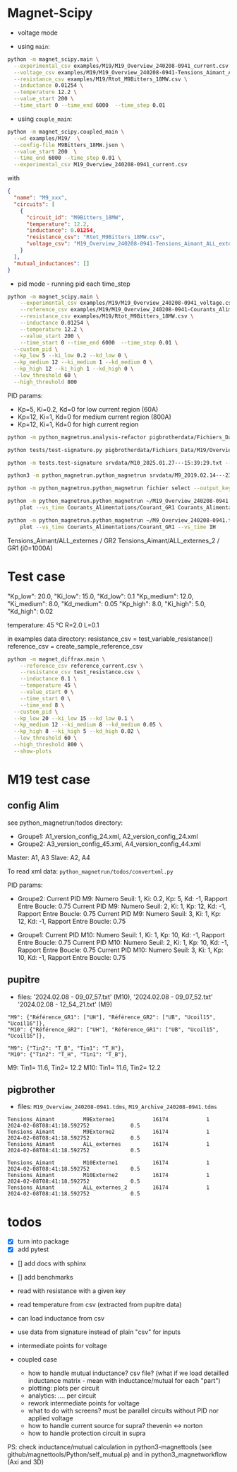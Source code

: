 # Magnet-Scipy

* voltage mode

* using `main`:

```bash
python -m magnet_scipy.main \
  --experimental_csv examples/M19/M19_Overview_240208-0941_current.csv \
  --voltage_csv examples/M19/M19_Overview_240208-0941-Tensions_Aimant_ALL_externes.csv \
  --resistance_csv examples/M19/Rtot_M9Bitters_18MW.csv \
  --inductance 0.01254 \
  --temperature 12.2 \
  --value_start 200 \
  --time_start 0 --time_end 6000  --time_step 0.01
```

* using `couple_main`:

```bash
python -m magnet_scipy.coupled_main \
  --wd examples/M19/  \
  --config-file M9Bitters_18MW.json \
  --value_start 200  \
  --time_end 6000 --time_step 0.01 \
  --experimental_csv M19_Overview_240208-0941_current.csv
```
with

```json
{
  "name": "M9_xxx",
  "circuits": [
    {
      "circuit_id": "M9Bitters_18MW",
      "temperature": 12.2,
      "inductance": 0.01254,
      "resistance_csv": "Rtot_M9Bitters_18MW.csv",
      "voltage_csv": "M19_Overview_240208-0941-Tensions_Aimant_ALL_externes.csv"
    }
  ],
  "mutual_inductances": []
}
```

* pid mode - running pid each time_step

```bash
python -m magnet_scipy.main \
    --experimental_csv examples/M19/M19_Overview_240208-0941_voltage.csv \
    --reference_csv examples/M19/M19_Overview_240208-0941-Courants_Alimentations_Référence_GR2.csv \
    --resistance_csv examples/M19/Rtot_M9Bitters_18MW.csv \
    --inductance 0.01254 \
    --temperature 12.2 \
    --value_start 200 \
    --time_start 0 --time_end 6000  --time_step 0.01 \
  --custom_pid \
  --kp_low 5 --ki_low 0.2 --kd_low 0 \
  --kp_medium 12 --ki_medium 1 --kd_medium 0 \
  --kp_high 12 --ki_high 1 --kd_high 0 \
  --low_threshold 60 \
  --high_threshold 800
```



PID params:
* Kp=5, Ki=0.2, Kd=0 for low current region (60A)
* Kp=12, Ki=1, Kd=0 for medium current region (800A)
* Kp=12, Ki=1, Kd=0 for high current region 

```bash
python -m python_magnetrun.analysis-refactor pigbrotherdata/Fichiers_Data/M9/Overview/M9_Overview_250303-*.tdms  --key Référence_GR1 --show --synchronize
```

```bash
python tests/test-signature.py pigbrotherdata/Fichiers_Data/M19/Overview/M19_Overview_240208-0941.tdms --key Courants_Alimentations/Référence_GR1 --threshold 0.5
```


```bash
python -m tests.test-signature srvdata/M10_2025.01.27---15:39:29.txt --window=10 --threshold 1.e-2
```

```bash
python3 -m python_magnetrun.python_magnetrun srvdata/M9_2019.02.14---23\:00\:38.txt info --list
```

```bash
python -m python_magnetrun.python_magnetrun fichier select --output_key key1 key2 key3 ... --->  cree un fichier fichier_key1_key2_key3_vs_Time.csv
```

```bash
python -m python_magnetrun.python_magnetrun ~/M19_Overview_240208-0941.tdms \
    plot --vs_time Courants_Alimentations/Courant_GR1 Courants_Alimentations/Courant_GR2
```

```bash
python -m python_magnetrun.python_magnetrun ~/M9_Overview_240208-0941.tdms ~/M9_2024.05.09---16_34_03.txt \
    plot --vs_time Courants_Alimentations/Courant_GR1 --vs_time IH
```

Tensions_Aimant/ALL_externes / GR2
Tensions_Aimant/ALL_externes_2 / GR1 (i0=1000A)

# Test case

"Kp_low": 20.0, "Ki_low": 15.0, "Kd_low": 0.1
"Kp_medium": 12.0, "Ki_medium": 8.0, "Kd_medium": 0.05
"Kp_high": 8.0, "Ki_high": 5.0, "Kd_high": 0.02

temperature: 45 °C
R=2.0
L=0.1

in examples data directory:
resistance_csv = test_variable_resistance()
reference_csv = create_sample_reference_csv

```bash
python -m magnet_diffrax.main \
    --reference_csv reference_current.csv \
    --resistance_csv test_resistance.csv \
    --inductance 0.1 \
    --temperature 45 \
    --value_start 0 \
    --time_start 0 \
    --time_end 8 \
  --custom_pid \
  --kp_low 20 --ki_low 15 --kd_low 0.1 \
  --kp_medium 12 --ki_medium 8 --kd_medium 0.05 \
  --kp_high 8 --ki_high 5 --kd_high 0.02 \
  --low_threshold 60 \
  --high_threshold 800 \
  --show-plots
```

# M19 test case

## config Alim

see python_magnetrun/todos directory:
* Groupe1: A1_version_config_24.xml,  A2_version_config_24.xml  
* Groupe2: A3_version_config_45.xml,  A4_version_config_44.xml

Master: A1, A3
Slave: A2, A4

To read xml data: `python_magnetrun/todos/convertxml.py`

PID params:
* Groupe2: 
Current PID M9: Numero Seuil: 1, Ki: 0.2, Kp: 5, Kd: -1, Rapport Entre Boucle: 0.75
Current PID M9: Numero Seuil: 2, Ki: 1, Kp: 12, Kd: -1, Rapport Entre Boucle: 0.75
Current PID M9: Numero Seuil: 3, Ki: 1, Kp: 12, Kd: -1, Rapport Entre Boucle: 0.75

* Groupe1:
Current PID M10: Numero Seuil: 1, Ki: 1, Kp: 10, Kd: -1, Rapport Entre Boucle: 0.75
Current PID M10: Numero Seuil: 2, Ki: 1, Kp: 10, Kd: -1, Rapport Entre Boucle: 0.75
Current PID M10: Numero Seuil: 3, Ki: 1, Kp: 10, Kd: -1, Rapport Entre Boucle: 0.75


## pupitre

* files: '2024.02.08 - 09_07_57.txt' (M10), '2024.02.08 - 09_07_52.txt' '2024.02.08 - 12_54_21.txt' (M9)

```
"M9": {"Référence_GR1": ["UH"], "Référence_GR2": ["UB", "Ucoil15", "Ucoil16"]},
"M10": {"Référence_GR2": ["UH"], "Référence_GR1": ["UB", "Ucoil15", "Ucoil16"]},
```

```
"M9": {"Tin2": "T_B", "Tin1": "T_H"},
"M10": {"Tin2": "T_H", "Tin1": "T_B"},
```

M9: Tin1= 11.6, Tin2= 12.2
M10:  Tin1= 11.6, Tin2= 12.2

## pigbrother

* files: `M19_Overview_240208-0941.tdms`, `M19_Archive_240208-0941.tdms`

```
Tensions_Aimant         M9Externe1            16174            1  2024-02-08T08:41:18.592752             0.5
Tensions_Aimant         M9Externe2            16174            1  2024-02-08T08:41:18.592752             0.5
Tensions_Aimant         ALL_externes          16174            1  2024-02-08T08:41:18.592752             0.5
```

```
Tensions_Aimant         M10Externe1           16174            1  2024-02-08T08:41:18.592752             0.5
Tensions_Aimant         M10Externe2           16174            1  2024-02-08T08:41:18.592752             0.5
Tensions_Aimant         ALL_externes_2        16174            1  2024-02-08T08:41:18.592752             0.5
```

# todos

* [x] turn into package
* [x] add pytest
* [] add docs with sphinx
* [] add benchmarks

* read with resistance with a given key
* read temperature from csv (extracted from pupitre data)
* can load inductance from csv
* use data from signature instead of plain "csv" for inputs
* intermediate points for voltage

* coupled case
  * how to handle mutual inductance? csv file? (what if we load detailled inductance matrix - mean with inductance/mutual for each "part")
  * plotting: plots per circuit
  * analytics: .... per circuit
  * rework intermediate points for voltage
  * what to do with screens? must be parallel circuits without PID nor applied voltage
  * how to handle current source for supra? thevenin <-> norton
  * how to handle protection circuit in supra

PS: check inductance/mutual calculation in python3-magnettools (see github/magnettools/Python/self_mutual.p) and in python3_magnetworkflow (Axi and 3D)